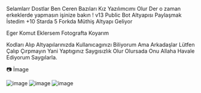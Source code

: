 Selamlarr Dostlar Ben Ceren Bazıları Kız Yazılımcımı Olur Der o zaman erkeklerde yapmasın işinize bakın ! v13 Public Bot Altyapısı Paylaşmak İstedim +10 Starda 5 Forkda Müthiş Altyapı Geliyor

Eger Komut Eklersem Fotografta Koyarım

Kodları Alıp Altyapılarınızda Kullanıcagınızı Biliyorum Ama Arkadaşlar Lütfen Çalıp Çırpmayın Yani Yaptıgınız Saygısızlık Olur Olursada Onu Allaha Havale Ediyorum Saygılarla.

📷 İmage

![image](https://cdn.discordapp.com/attachments/1005468405811396620/1017855310200832030/unknown.png)
![image](https://cdn.discordapp.com/attachments/1005468405811396620/1017873719894487120/unknown.png)
![image](https://cdn.discordapp.com/attachments/1005468405811396620/1017873761539739728/unknown.png)
